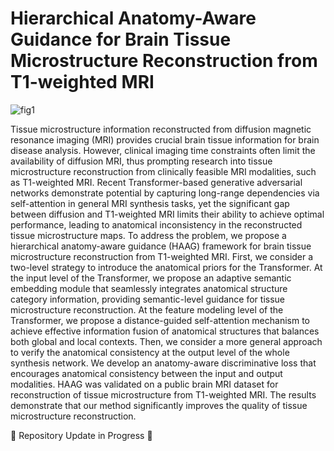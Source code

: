 # Hierarchical Anatomy-Aware Guidance for Brain Tissue Microstructure Reconstruction from T1-weighted MRI

![fig1](https://github.com/user-attachments/assets/53e16a8d-3ec5-4fe5-b41a-babbe215883a)

Tissue microstructure information reconstructed from diffusion magnetic resonance imaging (MRI) provides crucial brain tissue information for brain disease analysis. However, clinical imaging time constraints often limit the availability of diffusion MRI, thus prompting research into tissue microstructure reconstruction from clinically feasible MRI modalities, such as T1-weighted MRI. Recent Transformer-based generative adversarial networks demonstrate potential by capturing long-range dependencies via self-attention in general MRI synthesis tasks, yet the significant gap between diffusion and T1-weighted MRI limits their ability to achieve optimal performance, leading to anatomical inconsistency in the reconstructed tissue microstructure maps. To address the problem, we propose a hierarchical anatomy-aware guidance (HAAG) framework for brain tissue microstructure reconstruction from T1-weighted MRI. First, we consider a two-level strategy to introduce the anatomical priors for the Transformer. At the input level of the Transformer, we propose an adaptive semantic embedding module that seamlessly integrates anatomical structure category information, providing semantic-level guidance for tissue microstructure reconstruction. At the feature modeling level of the Transformer, we propose a distance-guided self-attention mechanism to achieve effective information fusion of anatomical structures that balances both global and local contexts. Then, we consider a more general approach to verify the anatomical consistency at the output level of the whole synthesis network. We develop an anatomy-aware discriminative loss that encourages anatomical consistency between the input and output modalities. HAAG was validated on a public brain MRI dataset for reconstruction of tissue microstructure from T1-weighted MRI. The results demonstrate that our method significantly improves the quality of tissue microstructure reconstruction.

🚧 Repository Update in Progress 🚧
